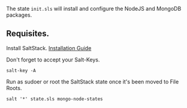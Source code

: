The state ```init.sls``` will install and configure the NodeJS and MongoDB packages.
## Requisites.
Install SaltStack. [Installation 
Guide](https://docs.saltproject.io/en/latest/topics/installation/index.html) 

 Don't forget to accept your Salt-Keys.
 
 ``` salt-key -A ```

Run as sudoer or root the SaltStack state once it's been moved to File Roots.
 
 
``` salt '*' state.sls mongo-node-states ```
